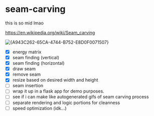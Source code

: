 # seam-carving
this is so mid lmao

https://en.wikipedia.org/wiki/Seam_carving

![{A943C262-65CA-4744-B752-E8D0F0071507}](https://github.com/user-attachments/assets/a0471bd1-3043-4edf-b85d-728b4805768e)


- [x] energy matrix
- [x] seam finding (vertical)
- [x] seam finding (horizontal)
- [x] draw seam
- [x] remove seam
- [x] resize based on desired width and height
- [ ] seam insertion
- [ ] wrap it up in a flask app for demo purposes.
- [ ] see if i can make like autogenerated gifs of seam carving process
- [ ] separate rendering and logic portions for cleanness
- [ ] speed optimization (idk...)

